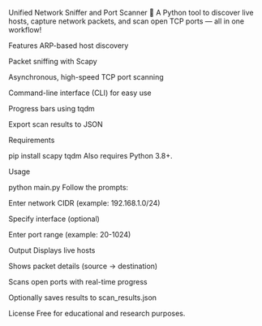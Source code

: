 Unified Network Sniffer and Port Scanner
🚀 A Python tool to discover live hosts, capture network packets, and scan open TCP ports — all in one workflow!

Features
ARP-based host discovery

Packet sniffing with Scapy

Asynchronous, high-speed TCP port scanning

Command-line interface (CLI) for easy use

Progress bars using tqdm

Export scan results to JSON

Requirements

pip install scapy tqdm
Also requires Python 3.8+.

Usage

python main.py
Follow the prompts:

Enter network CIDR (example: 192.168.1.0/24)

Specify interface (optional)

Enter port range (example: 20-1024)

Output
Displays live hosts

Shows packet details (source -> destination)

Scans open ports with real-time progress

Optionally saves results to scan_results.json

License
Free for educational and research purposes.


